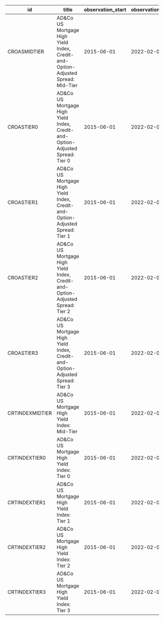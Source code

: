 | id              | title                                                                           | observation_start   | observation_end   |
|-----------------|---------------------------------------------------------------------------------|---------------------|-------------------|
| CROASMIDTIER    | AD&Co US Mortgage High Yield Index, Credit-and-Option-Adjusted Spread: Mid-Tier | 2015-06-01          | 2022-02-01        |
| CROASTIER0      | AD&Co US Mortgage High Yield Index, Credit-and-Option-Adjusted Spread: Tier 0   | 2015-06-01          | 2022-02-01        |
| CROASTIER1      | AD&Co US Mortgage High Yield Index, Credit-and-Option-Adjusted Spread: Tier 1   | 2015-06-01          | 2022-02-01        |
| CROASTIER2      | AD&Co US Mortgage High Yield Index, Credit-and-Option-Adjusted Spread: Tier 2   | 2015-06-01          | 2022-02-01        |
| CROASTIER3      | AD&Co US Mortgage High Yield Index, Credit-and-Option-Adjusted Spread: Tier 3   | 2015-06-01          | 2022-02-01        |
| CRTINDEXMIDTIER | AD&Co US Mortgage High Yield Index: Mid-Tier                                    | 2015-06-01          | 2022-02-01        |
| CRTINDEXTIER0   | AD&Co US Mortgage High Yield Index: Tier 0                                      | 2015-06-01          | 2022-02-01        |
| CRTINDEXTIER1   | AD&Co US Mortgage High Yield Index: Tier 1                                      | 2015-06-01          | 2022-02-01        |
| CRTINDEXTIER2   | AD&Co US Mortgage High Yield Index: Tier 2                                      | 2015-06-01          | 2022-02-01        |
| CRTINDEXTIER3   | AD&Co US Mortgage High Yield Index: Tier 3                                      | 2015-06-01          | 2022-02-01        |